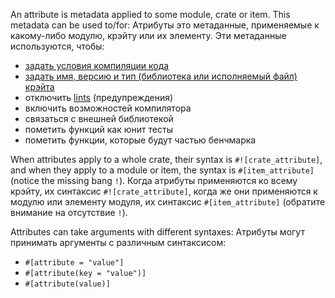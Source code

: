 An attribute is metadata applied to some module, crate or item. This metadata
can be used to/for:
Атрибуты это метаданные, применяемые к какому-либо модулю, крэйту или их элементу. Эти метаданные используются, чтобы:

<!-- TODO: Link these to their respective examples -->
* [задать условия компиляции кода][cfg]
* [задать имя, версию и тип (библиотека или исполняемый файл) крэйта][crate]
* отключить [lints][lint] (предупреждения)
* включить возможностей компилятора
* связаться с внешней библиотекой
* пометить функций как юнит тесты
* пометить функции, которые будут частью бенчмарка

When attributes apply to a whole crate, their syntax is `#![crate_attribute]`,
and when they apply to a module or item, the syntax is `#[item_attribute]`
(notice the missing bang `!`).
Когда атрибуты применяются ко всему крэйту, их синтаксис `#![crate_attribute]`, когда же они применяются к модулю или элементу модуля, их синтаксис `#[item_attribute]` (обратите внимание на отсутствие `!`).

Attributes can take arguments with different syntaxes:
Атрибуты могут принимать аргументы с различным синтаксисом:

* `#[attribute = "value"]`
* `#[attribute(key = "value")]`
* `#[attribute(value)]`

[cfg]: /attribute/cfg.html
[crate]: /attribute/crate.html
[lint]: https://en.wikipedia.org/wiki/Lint_%28software%29
